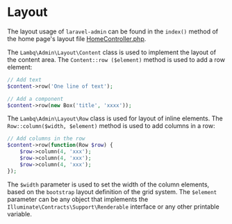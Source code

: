 # Layout

The layout usage of `laravel-admin` can be found in the `index()` method of the home page's layout file [HomeController.php](/src/Commands/stubs/ExampleController.stub).

The `Lambq\Admin\Layout\Content` class is used to implement the layout of the content area. The `Content::row ($element)` method is used to add a row element:

```php
// Add text
$content->row('One line of text');

// Add a component
$content->row(new Box('title', 'xxxx'));


```

The `Lambq\Admin\Layout\Row` class is used for layout of inline elements. The `Row::column($width, $element)` method is used to add columns in a row:

```php
// Add columns in the row
$content->row(function(Row $row) {
    $row->column(4, 'xxx');
    $row->column(4, 'xxx');
    $row->column(4, 'xxx');
});

```
The `$width` parameter is used to set the width of the column elements, based on the `bootstrap` layout definition of the grid system. The `$element` parameter can be any object that implements the `Illuminate\Contracts\Support\Renderable` interface or any other printable variable.
